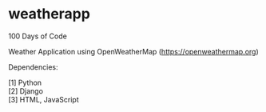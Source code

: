 # weatherapp
100 Days of Code

Weather Application using OpenWeatherMap (https://openweathermap.org)

Dependencies:

[1] Python <br>
[2] Django <br>
[3] HTML, JavaScript
